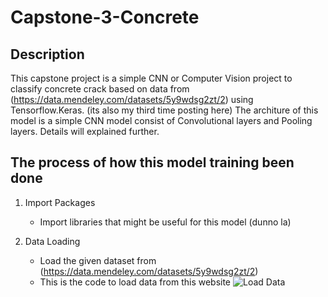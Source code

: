 # Capstone-3-Concrete

## Description
This capstone project is a simple CNN or Computer Vision project to classify concrete crack based on data from (https://data.mendeley.com/datasets/5y9wdsg2zt/2) using Tensorflow.Keras. (its also my third time posting here)
The architure of this model is a simple CNN model consist of Convolutional layers and Pooling layers. Details will explained further.

## The process of how this model training been done

1. Import Packages
   - Import libraries that might be useful for this model (dunno la)

2. Data Loading
   - Load the given dataset from (https://data.mendeley.com/datasets/5y9wdsg2zt/2)
   - This is the code to load data from this website
     ![Load Data](https://github.com/user-attachments/assets/a66c2a49-c73d-49d1-8f65-da3cf5694259)
     

